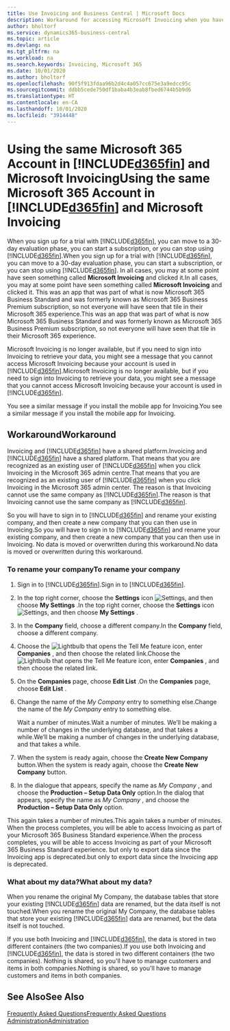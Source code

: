 ```yaml
---
title: Use Invoicing and Business Central | Microsoft Docs
description: Workaround for accessing Microsoft Invoicing when you have signed up for Dynamics 365 Business Central.
author: bholtorf
ms.service: dynamics365-business-central
ms.topic: article
ms.devlang: na
ms.tgt_pltfrm: na
ms.workload: na
ms.search.keywords: Invoicing, Microsoft 365
ms.date: 10/01/2020
ms.author: bholtorf
ms.openlocfilehash: 90f5f913fdaa96b2d4c4a057cc675e3a9edcc95c
ms.sourcegitcommit: ddbb5cede750df1baba4b3eab8fbed6744b5b9d6
ms.translationtype: HT
ms.contentlocale: en-CA
ms.lasthandoff: 10/01/2020
ms.locfileid: "3914448"
---
```

# <a name="using-the-same-microsoft-365-account-in-d365fin-and-microsoft-invoicing"></a><span data-ttu-id="811b4-103">Using the same Microsoft 365 Account in [!INCLUDE[d365fin](includes/d365fin_long_md.md)] and Microsoft Invoicing</span><span class="sxs-lookup"><span data-stu-id="811b4-103">Using the same Microsoft 365 Account in [!INCLUDE[d365fin](includes/d365fin_long_md.md)] and Microsoft Invoicing</span></span>
<span data-ttu-id="811b4-104">When you sign up for a trial with [!INCLUDE[d365fin](includes/d365fin_md.md)], you can move to a 30-day evaluation phase, you can start a subscription, or you can stop using [!INCLUDE[d365fin](includes/d365fin_md.md)].</span><span class="sxs-lookup"><span data-stu-id="811b4-104">When you sign up for a trial with [!INCLUDE[d365fin](includes/d365fin_md.md)], you can move to a 30-day evaluation phase, you can start a subscription, or you can stop using [!INCLUDE[d365fin](includes/d365fin_md.md)].</span></span> <span data-ttu-id="811b4-105">In all cases, you may at some point have seen something called **Microsoft Invoicing** and clicked it.</span><span class="sxs-lookup"><span data-stu-id="811b4-105">In all cases, you may at some point have seen something called **Microsoft Invoicing** and clicked it.</span></span> <span data-ttu-id="811b4-106">This was an app that was part of what is now Microsoft 365 Business Standard and was formerly known as Microsoft 365 Business Premium subscription, so not everyone will have seen that tile in their Microsoft 365 experience.</span><span class="sxs-lookup"><span data-stu-id="811b4-106">This was an app that was part of what is now Microsoft 365 Business Standard and was formerly known as Microsoft 365 Business Premium subscription, so not everyone will have seen that tile in their Microsoft 365 experience.</span></span>  

<span data-ttu-id="811b4-107">Microsoft Invoicing is no longer available, but if you need to sign into Invoicing to retrieve your data, you might see a message that you cannot access Microsoft Invoicing because your account is used in [!INCLUDE[d365fin](includes/d365fin_md.md)].</span><span class="sxs-lookup"><span data-stu-id="811b4-107">Microsoft Invoicing is no longer available, but if you need to sign into Invoicing to retrieve your data, you might see a message that you cannot access Microsoft Invoicing because your account is used in [!INCLUDE[d365fin](includes/d365fin_md.md)].</span></span>  

<span data-ttu-id="811b4-108">You see a similar message if you install the mobile app for Invoicing.</span><span class="sxs-lookup"><span data-stu-id="811b4-108">You see a similar message if you install the mobile app for Invoicing.</span></span>  

## <a name="workaround"></a><span data-ttu-id="811b4-109">Workaround</span><span class="sxs-lookup"><span data-stu-id="811b4-109">Workaround</span></span>
<span data-ttu-id="811b4-110">Invoicing and [!INCLUDE[d365fin](includes/d365fin_md.md)] have a shared platform.</span><span class="sxs-lookup"><span data-stu-id="811b4-110">Invoicing and [!INCLUDE[d365fin](includes/d365fin_md.md)] have a shared platform.</span></span> <span data-ttu-id="811b4-111">That means that you are recognized as an existing user of [!INCLUDE[d365fin](includes/d365fin_md.md)] when you click Invoicing in the Microsoft 365 admin centre.</span><span class="sxs-lookup"><span data-stu-id="811b4-111">That means that you are recognized as an existing user of [!INCLUDE[d365fin](includes/d365fin_md.md)] when you click Invoicing in the Microsoft 365 admin center.</span></span> <span data-ttu-id="811b4-112">The reason is that Invoicing cannot use the same company as [!INCLUDE[d365fin](includes/d365fin_md.md)].</span><span class="sxs-lookup"><span data-stu-id="811b4-112">The reason is that Invoicing cannot use the same company as [!INCLUDE[d365fin](includes/d365fin_md.md)].</span></span>  

<span data-ttu-id="811b4-113">So you will have to sign in to [!INCLUDE[d365fin](includes/d365fin_md.md)] and rename your existing company, and then create a new company that you can then use in Invoicing.</span><span class="sxs-lookup"><span data-stu-id="811b4-113">So you will have to sign in to [!INCLUDE[d365fin](includes/d365fin_md.md)] and rename your existing company, and then create a new company that you can then use in Invoicing.</span></span> <span data-ttu-id="811b4-114">No data is moved or overwritten during this workaround.</span><span class="sxs-lookup"><span data-stu-id="811b4-114">No data is moved or overwritten during this workaround.</span></span>

### <a name="to-rename-your-company"></a><span data-ttu-id="811b4-115">To rename your company</span><span class="sxs-lookup"><span data-stu-id="811b4-115">To rename your company</span></span>
1. <span data-ttu-id="811b4-116">Sign in to [!INCLUDE[d365fin](includes/d365fin_md.md)].</span><span class="sxs-lookup"><span data-stu-id="811b4-116">Sign in to [!INCLUDE[d365fin](includes/d365fin_md.md)].</span></span>
2. <span data-ttu-id="811b4-117">In the top right corner, choose the **Settings** icon ![Settings](media/ui-experience/settings_icon_small.png "Settings icon for role centre"), and then choose **My Settings** .</span><span class="sxs-lookup"><span data-stu-id="811b4-117">In the top right corner, choose the **Settings** icon ![Settings](media/ui-experience/settings_icon_small.png "Settings icon for role center"), and then choose **My Settings** .</span></span>
3. <span data-ttu-id="811b4-118">In the **Company** field, choose a different company.</span><span class="sxs-lookup"><span data-stu-id="811b4-118">In the **Company** field, choose a different company.</span></span>
4. <span data-ttu-id="811b4-119">Choose the ![Lightbulb that opens the Tell Me feature](media/ui-search/search_small.png "Tell me what you want to do") icon, enter **Companies** , and then choose the related link.</span><span class="sxs-lookup"><span data-stu-id="811b4-119">Choose the ![Lightbulb that opens the Tell Me feature](media/ui-search/search_small.png "Tell me what you want to do") icon, enter **Companies** , and then choose the related link.</span></span>  
5. <span data-ttu-id="811b4-120">On the **Companies** page, choose **Edit List** .</span><span class="sxs-lookup"><span data-stu-id="811b4-120">On the **Companies** page, choose **Edit List** .</span></span>  
6. <span data-ttu-id="811b4-121">Change the name of the *My Company* entry to something else.</span><span class="sxs-lookup"><span data-stu-id="811b4-121">Change the name of the *My Company* entry to something else.</span></span>  

    <span data-ttu-id="811b4-122">Wait a number of minutes.</span><span class="sxs-lookup"><span data-stu-id="811b4-122">Wait a number of minutes.</span></span> <span data-ttu-id="811b4-123">We’ll be making a number of changes in the underlying database, and that takes a while.</span><span class="sxs-lookup"><span data-stu-id="811b4-123">We’ll be making a number of changes in the underlying database, and that takes a while.</span></span>
7.  <span data-ttu-id="811b4-124">When the system is ready again, choose the **Create New Company** button.</span><span class="sxs-lookup"><span data-stu-id="811b4-124">When the system is ready again, choose the **Create New Company** button.</span></span>  
8.  <span data-ttu-id="811b4-125">In the dialogue that appears, specify the name as *My Company* , and choose the **Production – Setup Data Only** option.</span><span class="sxs-lookup"><span data-stu-id="811b4-125">In the dialog that appears, specify the name as *My Company* , and choose the **Production – Setup Data Only** option.</span></span>  

<span data-ttu-id="811b4-126">This again takes a number of minutes.</span><span class="sxs-lookup"><span data-stu-id="811b4-126">This again takes a number of minutes.</span></span> <span data-ttu-id="811b4-127">When the process completes, you will be able to access Invoicing as part of your Microsoft 365 Business Standard experience.</span><span class="sxs-lookup"><span data-stu-id="811b4-127">When the process completes, you will be able to access Invoicing as part of your Microsoft 365 Business Standard experience.</span></span> <span data-ttu-id="811b4-128">but only to export data since the Invoicing app is deprecated.</span><span class="sxs-lookup"><span data-stu-id="811b4-128">but only to export data since the Invoicing app is deprecated.</span></span>  

### <a name="what-about-my-data"></a><span data-ttu-id="811b4-129">What about my data?</span><span class="sxs-lookup"><span data-stu-id="811b4-129">What about my data?</span></span>
<span data-ttu-id="811b4-130">When you rename the original My Company, the database tables that store your existing [!INCLUDE[d365fin](includes/d365fin_md.md)] data are renamed, but the data itself is not touched.</span><span class="sxs-lookup"><span data-stu-id="811b4-130">When you rename the original My Company, the database tables that store your existing [!INCLUDE[d365fin](includes/d365fin_md.md)] data are renamed, but the data itself is not touched.</span></span>  

<span data-ttu-id="811b4-131">If you use both Invoicing and [!INCLUDE[d365fin](includes/d365fin_md.md)], the data is stored in two different containers (the two companies).</span><span class="sxs-lookup"><span data-stu-id="811b4-131">If you use both Invoicing and [!INCLUDE[d365fin](includes/d365fin_md.md)], the data is stored in two different containers (the two companies).</span></span> <span data-ttu-id="811b4-132">Nothing is shared, so you'll have to manage customers and items in both companies.</span><span class="sxs-lookup"><span data-stu-id="811b4-132">Nothing is shared, so you'll have to manage customers and items in both companies.</span></span>  

## <a name="see-also"></a><span data-ttu-id="811b4-133">See Also</span><span class="sxs-lookup"><span data-stu-id="811b4-133">See Also</span></span>
[<span data-ttu-id="811b4-134">Frequently Asked Questions</span><span class="sxs-lookup"><span data-stu-id="811b4-134">Frequently Asked Questions</span></span>](across-faq.md)  
[<span data-ttu-id="811b4-135">Administration</span><span class="sxs-lookup"><span data-stu-id="811b4-135">Administration</span></span>](admin-setup-and-administration.md)  
